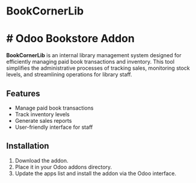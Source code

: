 # BookCornerLib
# # Odoo Bookstore Addon

**BookCornerLib** is an internal library management system designed for efficiently managing paid book transactions and inventory.
This tool simplifies the administrative processes of tracking sales, monitoring stock levels, and streamlining operations for library staff.

## Features
- Manage paid book transactions
- Track inventory levels
- Generate sales reports
- User-friendly interface for staff


## Installation

1. Download the addon.
2. Place it in your Odoo addons directory.
3. Update the apps list and install the addon via the Odoo interface.
